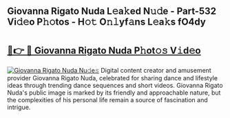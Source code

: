 ## Giovanna Rigato Nuda L𝚎a𝚔ed N𝚞𝚍e - Part-532 Vi𝚍𝚎o P𝚑𝚘tos - H𝚘𝚝 O𝚗𝚕yf𝚊ns L𝚎a𝚔s fO4dy

# <h2><a href="http://kfeju9.oniu.top/?m=Giovanna+Rigato+Nuda">🔗👉 🔴 Giovanna Rigato Nuda P𝚑ot𝚘𝚜 V𝚒d𝚎o</a></h2>

[![Giovanna Rigato Nuda Nu𝚍e𝚜](https://i.imgur.com/0qMVB7G.gif)](http://kfeju9.oniu.top/?m=Giovanna+Rigato+Nuda)
Digital content creator and amusement provider Giovanna Rigato Nuda, celebrated for sharing dance and lifestyle ideas through trending dance sequences and short videos. Giovanna Rigato Nuda's public image is marked by its friendly and approachable nature, but the complexities of his personal life remain a source of fascination and intrigue.  
